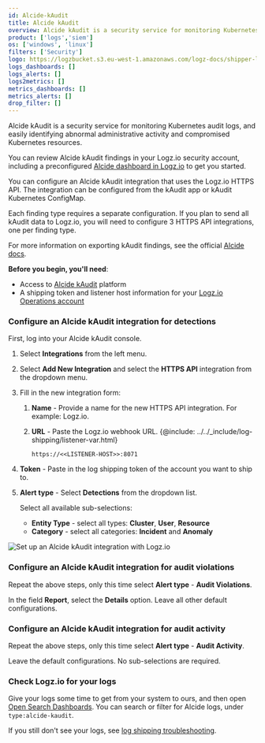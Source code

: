 ```yaml
---
id: Alcide-kAudit
title: Alcide kAudit
overview: Alcide kAudit is a security service for monitoring Kubernetes audit logs, and easily identifying abnormal administrative activity and compromised Kubernetes resources.
product: ['logs','siem']
os: ['windows', 'linux']
filters: ['Security']
logo: https://logzbucket.s3.eu-west-1.amazonaws.com/logz-docs/shipper-logos/alcide.png
logs_dashboards: []
logs_alerts: []
logs2metrics: []
metrics_dashboards: []
metrics_alerts: []
drop_filter: []
---
```


Alcide kAudit is a security service for monitoring Kubernetes audit logs, and easily identifying abnormal administrative activity and compromised Kubernetes resources.

You can review Alcide kAudit findings in your Logz.io security account, including a preconfigured [Alcide dashboard in Logz.io](https://app.logz.io/#/dashboard/security/research/dashboards?) to get you started.


You can configure an Alcide kAudit integration that uses the Logz.io HTTPS API. The integration can be configured from the kAudit app or kAudit Kubernetes ConfigMap.

Each finding type requires a separate configuration. If you plan to send all kAudit data to Logz.io, you will need to configure 3 HTTPS API integrations, one per finding type.

For more information on exporting kAudit findings, see the official [Alcide docs](https://alcide.atlassian.net/wiki/spaces/PUB/pages/1466728736/Exporting+kAudit+Findings).

**Before you begin, you'll need**:

* Access to [Alcide kAudit](https://github.com/alcideio/kaudit) platform
* A shipping token and listener host information for your [Logz.io Operations account](https://app.logz.io/)


### Configure an Alcide kAudit integration for detections

First, log into your Alcide kAudit console.

1. Select **Integrations** from the left menu.
2. Select **Add New Integration** and select the **HTTPS API** integration from the dropdown menu.
3. Fill in the new integration form:
    1. **Name** - Provide a name for the new HTTPS API integration. For example: Logz.io.
    2. **URL** - Paste the Logz.io webhook URL. {@include: ../../_include/log-shipping/listener-var.html}


        ```
        https://<<LISTENER-HOST>>:8071
        ```

3. **Token** - Paste in the log shipping token of the account you want to ship to.

4. **Alert type** - Select **Detections** from the dropdown list.

    Select all available sub-selections:

    * **Entity Type** - select all types: **Cluster**, **User**, **Resource**
    * **Category** - select all categories: **Incident** and **Anomaly**

![Set up an Alcide kAudit integration with Logz.io](https://dytvr9ot2sszz.cloudfront.net/logz-docs/security-integrations/alcide-integration.png)

### Configure an Alcide kAudit integration for audit violations

Repeat the above steps, only this time select **Alert type** - **Audit Violations**.

In the field **Report**, select the **Details** option.
Leave all other default configurations.

### Configure an Alcide kAudit integration for audit activity

Repeat the above steps, only this time select **Alert type** - **Audit Activity**.

Leave the default configurations. No sub-selections are required.

### Check Logz.io for your logs

Give your logs some time to get from your system to ours, and then open [Open Search Dashboards](https://app.logz.io/#/dashboard/osd). You can search or filter for Alcide logs, under `type:alcide-kaudit`.

If you still don't see your logs, see [log shipping troubleshooting](/user-guide/log-shipping/log-shipping-troubleshooting.html).
